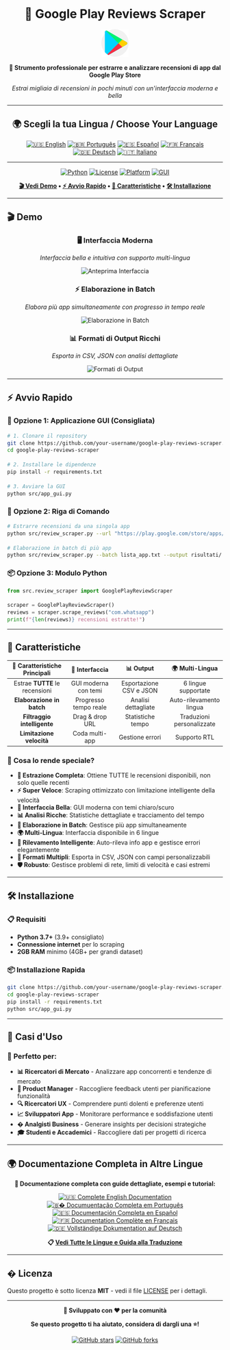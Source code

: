 <div align="center">

# 📱 Google Play Reviews Scraper

![Google Play Reviews Scraper](../assets/icons/google-play.png)

**🚀 Strumento professionale per estrarre e analizzare recensioni di app dal Google Play Store**

*Estrai migliaia di recensioni in pochi minuti con un'interfaccia moderna e bella*

---

## 🌍 **Scegli la tua Lingua / Choose Your Language**

[![🇺🇸 English](https://img.shields.io/badge/🇺🇸-English-4285f4?style=for-the-badge&labelColor=white)](../README.md)
[![🇧🇷 Português](https://img.shields.io/badge/🇧🇷-Português-00a86b?style=for-the-badge&labelColor=white)](README_PT.md)
[![🇪🇸 Español](https://img.shields.io/badge/🇪🇸-Español-ea4335?style=for-the-badge&labelColor=white)](README_ES.md)
[![🇫🇷 Français](https://img.shields.io/badge/🇫🇷-Français-4285f4?style=for-the-badge&labelColor=white)](README_FR.md)
[![🇩🇪 Deutsch](https://img.shields.io/badge/🇩🇪-Deutsch-333333?style=for-the-badge&labelColor=white)](README_DE.md)
[![🇮🇹 Italiano](https://img.shields.io/badge/🇮🇹-Italiano-00a86b?style=for-the-badge&labelColor=white)](README_IT.md)

---

[![Python](https://img.shields.io/badge/Python-3.7+-3776AB?style=for-the-badge&logo=python&logoColor=white)](https://python.org)
[![License](https://img.shields.io/badge/License-MIT-green?style=for-the-badge)](../LICENSE)
[![Platform](https://img.shields.io/badge/Platform-Cross--Platform-lightgrey?style=for-the-badge)](https://github.com)
[![GUI](https://img.shields.io/badge/Interface-GUI_Moderna-blue?style=for-the-badge)](../src/app_gui.py)

**[🎬 Vedi Demo](#-demo) • [⚡ Avvio Rapido](#-avvio-rapido) • [📖 Caratteristiche](#-caratteristiche) • [🛠️ Installazione](#️-installazione)**

---

</div>

## 🎬 Demo

<div align="center">

### 🖥️ Interfaccia Moderna
*Interfaccia bella e intuitiva con supporto multi-lingua*

![Anteprima Interfaccia](../assets/screenshots/interface-preview.png)

### ⚡ Elaborazione in Batch
*Elabora più app simultaneamente con progresso in tempo reale*

![Elaborazione in Batch](../assets/screenshots/batch-processing.gif)

### 📊 Formati di Output Ricchi
*Esporta in CSV, JSON con analisi dettagliate*

![Formati di Output](../assets/screenshots/output-formats.png)

</div>

---

## ⚡ Avvio Rapido

### 🎯 **Opzione 1: Applicazione GUI (Consigliata)**

```bash
# 1. Clonare il repository
git clone https://github.com/your-username/google-play-reviews-scraper.git
cd google-play-reviews-scraper

# 2. Installare le dipendenze
pip install -r requirements.txt

# 3. Avviare la GUI
python src/app_gui.py
```

### 🔧 **Opzione 2: Riga di Comando**

```bash
# Estrarre recensioni da una singola app
python src/review_scraper.py --url "https://play.google.com/store/apps/details?id=com.whatsapp"

# Elaborazione in batch di più app
python src/review_scraper.py --batch lista_app.txt --output risultati/
```

### 📦 **Opzione 3: Modulo Python**

```python
from src.review_scraper import GooglePlayReviewScraper

scraper = GooglePlayReviewScraper()
reviews = scraper.scrape_reviews("com.whatsapp")
print(f"{len(reviews)} recensioni estratte!")
```

---

## 📖 Caratteristiche

<div align="center">

| 🎯 **Caratteristiche Principali** | 🎨 **Interfaccia** | 📊 **Output** | 🌍 **Multi-Lingua** |
|:---:|:---:|:---:|:---:|
| Estrae **TUTTE** le recensioni | GUI moderna con temi | Esportazione CSV e JSON | 6 lingue supportate |
| **Elaborazione in batch** | Progresso tempo reale | Analisi dettagliate | Auto-rilevamento lingua |
| **Filtraggio intelligente** | Drag & drop URL | Statistiche tempo | Traduzioni personalizzate |
| **Limitazione velocità** | Coda multi-app | Gestione errori | Supporto RTL |

</div>

### 🚀 **Cosa lo rende speciale?**

- **🎯 Estrazione Completa**: Ottiene TUTTE le recensioni disponibili, non solo quelle recenti
- **⚡ Super Veloce**: Scraping ottimizzato con limitazione intelligente della velocità  
- **🎨 Interfaccia Bella**: GUI moderna con temi chiaro/scuro
- **📊 Analisi Ricche**: Statistiche dettagliate e tracciamento del tempo
- **🔄 Elaborazione in Batch**: Gestisce più app simultaneamente
- **🌍 Multi-Lingua**: Interfaccia disponibile in 6 lingue
- **📱 Rilevamento Intelligente**: Auto-rileva info app e gestisce errori elegantemente
- **💾 Formati Multipli**: Esporta in CSV, JSON con campi personalizzabili
- **🛡️ Robusto**: Gestisce problemi di rete, limiti di velocità e casi estremi

---

## 🛠️ Installazione

### 📋 **Requisiti**

- **Python 3.7+** (3.9+ consigliato)
- **Connessione internet** per lo scraping
- **2GB RAM** minimo (4GB+ per grandi dataset)

### 📦 **Installazione Rapida**

```bash
git clone https://github.com/your-username/google-play-reviews-scraper.git
cd google-play-reviews-scraper
pip install -r requirements.txt
python src/app_gui.py
```

---

## 🎯 Casi d'Uso

### 💼 **Perfetto per:**

- **📊 Ricercatori di Mercato** - Analizzare app concorrenti e tendenze di mercato
- **🎯 Product Manager** - Raccogliere feedback utenti per pianificazione funzionalità  
- **🔍 Ricercatori UX** - Comprendere punti dolenti e preferenze utenti
- **📈 Sviluppatori App** - Monitorare performance e soddisfazione utenti
- **� Analgisti Business** - Generare insights per decisioni strategiche
- **🎓 Studenti e Accademici** - Raccogliere dati per progetti di ricerca

---

## 🌍 **Documentazione Completa in Altre Lingue**

<div align="center">

**📖 Documentazione completa con guide dettagliate, esempi e tutorial:**

[![🇺🇸 Complete English Documentation](https://img.shields.io/badge/🇺🇸-Complete_Documentation-4285f4?style=for-the-badge)](../README.md)
[![🇧� Documuentação Completa em Português](https://img.shields.io/badge/🇧🇷-Documentação_Completa-00a86b?style=for-the-badge)](README_PT.md)
[![🇪🇸 Documentación Completa en Español](https://img.shields.io/badge/🇪🇸-Documentación_Completa-ea4335?style=for-the-badge)](README_ES.md)
[![🇫🇷 Documentation Complète en Français](https://img.shields.io/badge/🇫🇷-Documentation_Complète-4285f4?style=for-the-badge)](README_FR.md)
[![🇩🇪 Vollständige Dokumentation auf Deutsch](https://img.shields.io/badge/🇩🇪-Vollständige_Dokumentation-333333?style=for-the-badge)](README_DE.md)

**📋 [Vedi Tutte le Lingue e Guida alla Traduzione](LANGUAGES.md)**

</div>

---

## � Licenza

Questo progetto è sotto licenza **MIT** - vedi il file [LICENSE](../LICENSE) per i dettagli.

---

<div align="center">

**🚀 Sviluppato con ❤️ per la comunità**

**Se questo progetto ti ha aiutato, considera di dargli una ⭐!**

[![GitHub stars](https://img.shields.io/github/stars/your-username/google-play-reviews-scraper?style=social)](../../stargazers)
[![GitHub forks](https://img.shields.io/github/forks/your-username/google-play-reviews-scraper?style=social)](../../network/members)

</div>